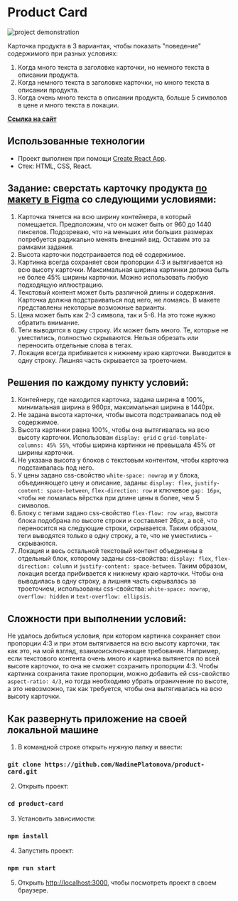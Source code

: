 # Product Card

![project demonstration](/demo.gif)

Карточка продукта в 3 вариантах, чтобы показать "поведение" содержимого при разных условиях:

1. Когда много текста в заголовке карточки, но немного текста в описании продукта.
2. Когда немного текста в заголовке карточки, но много текста в описании продукта.
3. Когда очень много текста в описании продукта, больше 5 символов в цене и много текста в локации.

**[Ссылка на сайт](https://nadineplatonova.github.io/product-card/)**

## Использованные технологии

- Проект выполнен при помощи [Create React App](https://github.com/facebook/create-react-app).
- Стек: HTML, CSS, React.

## Задание: сверстать карточку продукта [по макету в Figma](https://www.figma.com/file/R6eiBRT59ogm2udA9uPpKb/Product-card?node-id=1%3A2576&t=E9kGU8sTNlPAWIYQ-1) со следующими условиями:

1. Карточка тянется на всю ширину контейнера, в который помещается. Предположим, что он может быть от 960 до 1440 пикселов. Подозреваю, что на меньших или больших размерах потребуется радикально менять внешний вид. Оставим это за рамками задания.
2. Высота карточки подстраивается под её содержимое.
3. Картинка всегда сохраняет свои пропорции 4:3 и вытягивается на всю высоту карточки. Максимальная ширина картинки должна быть не более 45% ширины карточки. Можно использовать любую подходящую иллюстрацию.
4. Текстовый контент может быть различной длины и содержания. Карточка должна подстраиваться под него, не ломаясь. В макете представлены некоторые возможные варианты.
5. Цена может быть как 2-3 символа, так и 5-6. На это тоже нужно обратить внимание.
6. Теги выводятся в одну строку. Их может быть много. Те, которые не уместились, полностью скрываются. Нельзя обрезать или переносить отдельные слова в тегах.
7. Локация всегда прибивается к нижнему краю карточки. Выводится в одну строку. Лишняя часть скрывается за троеточием.

## Решения по каждому пункту условий:

1. Контейнеру, где находится карточка, задана ширина в 100%, минимальная ширина в 960px, максимальная ширина в 1440px.
2. Не задана высота карточки, чтобы высота подстраивалась под её содержимое.
3. Высота картинки равна 100%, чтобы она вытягивалась на всю высоту карточки. Использован `display: grid` с `grid-template-columns: 45% 55%`, чтобы ширина картинки не превышала 45% от ширины карточки.
4. Не указана высота у блоков с текстовым контентом, чтобы карточка подстаивалась под него.
5. У цены задано css-свойство `white-space: nowrap` и у блока, объединяющего цену и описание, заданы: `display: flex`, `justify-content: space-between`, `flex-direction: row` и ключевое `gap: 16px`, чтобы не ломалась вёрстка при длине цены в более, чем 5 символов.
6. Блоку с тегами задано css-свойство `flex-flow: row wrap`, высота блока подобрана по высоте строки и составляет 26px, а всё, что переносится на следующие строки, скрывается. Таким образом, теги выводятся только в одну строку, а те, что не уместились - скрываются.
7. Локация и весь остальной текстовый контент объединены в отдельный блок, которому заданы css-свойства: `display: flex`, `flex-direction: column` и `justify-content: space-between`. Таким образом, локация всегда прибивается к нижнему краю карточки. Чтобы она выводилась в одну строку, а лишняя часть скрывалась за троеточием, использованы css-свойства: `white-space: nowrap`, `overflow: hidden` и `text-overflow: ellipsis`.

## Сложности при выполнении условий:

Не удалось добиться условия, при котором картинка сохраняет свои пропорции 4:3 и при этом вытягивается на всю высоту карточки, так как это, на мой взгляд, взаимоисключающие требования. Например, если текстового контента очень много и картинка вытянется по всей высоте карточки, то она не сможет сохранить пропорции 4:3. Чтобы картинка сохранила такие пропорции, можно добавить ей css-свойство `aspect-ratio: 4/3`, но тогда необходимо убрать ограничение по высоте, а это невозможно, так как требуется, чтобы она вытягивалась на всю высоту карточки.

## Как развернуть приложение на своей локальной машине

1. В командной строке открыть нужную папку и ввести:

### `git clone https://github.com/NadinePlatonova/product-card.git`

2. Открыть проект:

### `cd product-card`

3. Установить зависимости:

### `npm install`

4. Запустить проект:

### `npm run start`

5. Открыть [http://localhost:3000](http://localhost:3000), чтобы посмотреть проект в своем браузере.
